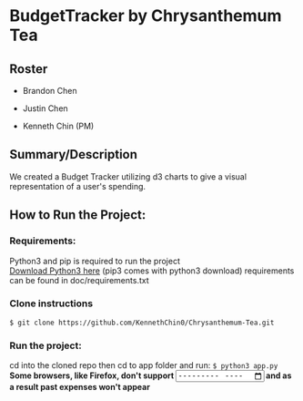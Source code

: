 # BudgetTracker by Chrysanthemum Tea
## Roster
* Brandon Chen

* Justin Chen

* Kenneth Chin (PM)

## Summary/Description
We created a Budget Tracker utilizing d3 charts to give a visual representation of a user's spending.

## How to Run the Project:  
### Requirements:
Python3 and pip is required to run the project  
[Download Python3 here](https://www.python.org/downloads/) (pip3 comes with python3 download)
requirements can be found in doc/requirements.txt

### Clone instructions
`$ git clone https://github.com/KennethChin0/Chrysanthemum-Tea.git`  
 
### Run the project:
cd into the cloned repo then cd to app folder and run:
`$ python3 app.py`
**Some browsers, like Firefox, don't support <input type=month> and as a result past expenses won't appear**
